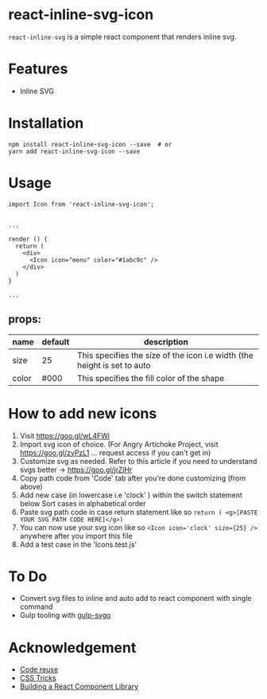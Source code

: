 # react-inline-svg-icon
`react-inline-svg` is a simple react component that renders inline svg.

# Features
- Inline SVG

# Installation

```
npm install react-inline-svg-icon --save  # or
yarn add react-inline-svg-icon --save
```

# Usage

```
import Icon from 'react-inline-svg-icon';


...

render () {
  return (
    <div>
      <Icon icon="menu" color="#1abc9c" />
    </div>
  )
}

...

```

## props:


| name        | default | description               |
| ----------- | ------- | ------------------------- |
| size        | 25      | This specifies the size of the icon i.e width (the height is set to auto | 
| color       | #000    | This specifies the fill color of the shape |


# How to add new icons
 1. Visit https://goo.gl/wL4FWi
 2. Import svg icon of choice. (For Angry Artichoke Project, visit https://goo.gl/zyPzL1 ... request access if you can't get in)
 3. Customize svg as needed. Refer to this article if you need to understand
 svgs better -> https://goo.gl/jrZiHr
 4. Copy path code from 'Code' tab after you're done customizing (from above)
 4. Add new case (in lowercase i.e 'clock' ) within the switch statement below
 Sort cases in alphabetical order
 5. Paste svg path code in case return statement like so `return ( <g>[PASTE YOUR SVG PATH CODE HERE]</g>)`
 6. You can now use your svg icon like so `<Icon icon='clock' size={25} />`
 anywhere after you import this file
 7. Add a test case in the 'Icons.test.js'

# To Do
- Convert svg files to inline and auto add to react component with single command
- Gulp tooling with [gulp-svgo](https://github.com/corneliusio/gulp-svgo)

# Acknowledgement
- [Code reuse](https://goo.gl/q8TvuL)
- [CSS Tricks](https://goo.gl/gbx4bD)
- [Building a React Component Library](https://hackernoon.com/building-a-react-component-library-part-1-d8a1e248fe6c)
